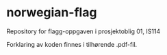 # norwegian-flag
Repository for flagg-oppgaven i prosjektoblig 01, IS114

Forklaring av koden finnes i tilhørende .pdf-fil. 

